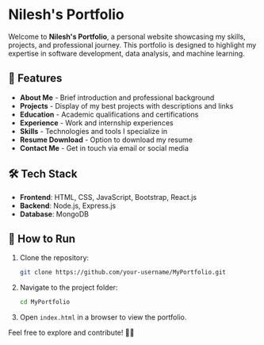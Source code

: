 # Nilesh's Portfolio

Welcome to **Nilesh's Portfolio**, a personal website showcasing my skills, projects, and professional journey. This portfolio is designed to highlight my expertise in software development, data analysis, and machine learning.

## 🚀 Features
- **About Me** - Brief introduction and professional background
- **Projects** - Display of my best projects with descriptions and links
- **Education** - Academic qualifications and certifications
- **Experience** - Work and internship experiences
- **Skills** - Technologies and tools I specialize in
- **Resume Download** - Option to download my resume
- **Contact Me** - Get in touch via email or social media

## 🛠️ Tech Stack
- **Frontend**: HTML, CSS, JavaScript, Bootstrap, React.js
- **Backend**: Node.js, Express.js
- **Database**: MongoDB

## 🌟 How to Run
1. Clone the repository:
   ```bash
   git clone https://github.com/your-username/MyPortfolio.git
   ```
2. Navigate to the project folder:
   ```bash
   cd MyPortfolio
   ```
3. Open `index.html` in a browser to view the portfolio.

Feel free to explore and contribute! 🎨✨


